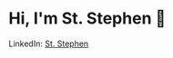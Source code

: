 # Hi, I'm St. Stephen 👋

LinkedIn: <a href="https://www.linkedin.com/in/st-stephen">St. Stephen</a>

